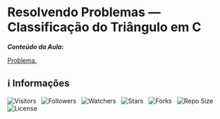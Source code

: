 <!-- Título -->
# Resolvendo Problemas — Classificação do Triângulo em C

***Conteúdo da Aula:***

[Problema.](main.c)

<!-- Informações -->
## &#8505; Informações

![Visitors](https://api.visitorbadge.io/api/visitors?path=Devsgeeknerd%2Fcla-res-pro-cla-tri-c-est-dad-vet-arr-c-log-par-pro-com-bas&label=Visitantes&labelColor=%23700070&labelStyle=none&countColor=%23000fff&style=plastic&color=%23ffffff "Total de Visitantes")
&nbsp;
![Followers](https://img.shields.io/github/followers/Devsgeeknerd?style=p&label=Seguidores&labelColor=800080&color=000fff "Total de Seguidores")
&nbsp;
![Watchers](https://img.shields.io/github/watchers/Devsgeeknerd/cla-res-pro-cla-tri-c-est-dad-vet-arr-c-log-par-pro-com-bas?style=p&label=Observadores&labelColor=800080&color=000fff "Total de Observadores")
&nbsp;
![Stars](https://img.shields.io/github/stars/Devsgeeknerd/cla-res-pro-cla-tri-c-est-dad-vet-arr-c-log-par-pro-com-bas?style=p&label=Estrelas&labelColor=800080&color=000fff "Total de Estrelas")
&nbsp;
![Forks](https://img.shields.io/github/forks/Devsgeeknerd/cla-res-pro-cla-tri-c-est-dad-vet-arr-c-log-par-pro-com-bas?style=p&label=Bifurcações&labelColor=800080&color=000fff "Total de Bifurcações")
&nbsp;
![Repo Size](https://img.shields.io/github/repo-size/Devsgeeknerd/cla-res-pro-cla-tri-c-est-dad-vet-arr-c-log-par-pro-com-bas?style=p&label=Tamanho&labelColor=800080&color=000fff "Tamanho do Repositório")
&nbsp;
![License](https://img.shields.io/github/license/Devsgeeknerd/cla-res-pro-cla-tri-c-est-dad-vet-arr-c-log-par-pro-com-bas?style=p&label=Licença&labelColor=800080&color=000fff "Licença do Repositório")
